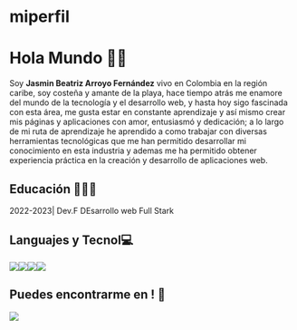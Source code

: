 # miperfil
# Hola Mundo 👋🏻
Soy **Jasmin Beatriz Arroyo Fernández**
vivo en Colombia en la región caribe, soy costeña y amante de la playa, hace tiempo atrás me enamore del mundo de la tecnología y el desarrollo web, y hasta hoy sigo fascinada con esta área, me gusta estar en constante aprendizaje y así mismo crear mis páginas y aplicaciones con amor, entusiasmó y dedicación; a lo largo de mi ruta de aprendizaje he aprendido a como trabajar con diversas herramientas tecnológicas que me han permitido desarrollar mi conocimiento en esta industria y ademas me ha permitido obtener experiencia práctica en la creación y desarrollo de aplicaciones web.

## Educación 👨🏻‍🎓
2022-2023| Dev.F DEsarrollo web Full Stark

## Languajes y Tecnol💻
![](https://camo.githubusercontent.com/5d3b0191832237fcbfc6d4497524e8bb547c6bfc9eafb738d5205c629d202067/68747470733a2f2f696d672e736869656c64732e696f2f62616467652f68746d6c352532302d2532334533344632362e7376673f267374796c653d666f722d7468652d6261646765266c6f676f3d68746d6c35266c6f676f436f6c6f723d7768697465)![](https://camo.githubusercontent.com/5ed492db9c79ad5990eda7dc80923377f0e7096b18a4d1e9b86c8987dc0e5aa5/68747470733a2f2f696d672e736869656c64732e696f2f62616467652f637373332532302d2532333135373242362e7376673f267374796c653d666f722d7468652d6261646765266c6f676f3d63737333266c6f676f436f6c6f723d7768697465)![](https://camo.githubusercontent.com/62d37abe760867620e0baea1066303719d630a82936837ba7bff6b0c754e3c9f/68747470733a2f2f696d672e736869656c64732e696f2f62616467652f6a6176617363726970742532302d2532333332333333302e7376673f267374796c653d666f722d7468652d6261646765266c6f676f3d6a617661736372697074266c6f676f436f6c6f723d253233463744463145)![](https://camo.githubusercontent.com/c567bc8fea35a350406f3ad80e2ec6dd76dea5f756187908f35322bbbc8bc77c/68747470733a2f2f696d672e736869656c64732e696f2f62616467652f626f6f7473747261702532302d2532333536334437432e7376673f267374796c653d666f722d7468652d6261646765266c6f676f3d626f6f747374726170266c6f676f436f6c6f723d7768697465)

##  Puedes encontrarme en ! 👀
<a href="https://www.linkedin.com/in/jasmin-beatriz-arroyo-fernandez/" target="_blank"><img src="https://img.shields.io/badge/jasminBeatrizArroyoFernandez%20-%230077B5.svg?&style=for-the-badge&logo=linkedin&logoColor=white"/></a>  

